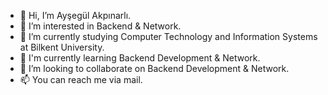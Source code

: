 - 👋 Hi, I’m Ayşegül Akpınarlı.
- 👀 I’m interested in Backend & Network.
- 🌱 I’m currently studying Computer Technology and Information Systems at Bilkent University. 
- 🌱 I'm currently learning Backend Development & Network.
- 💞️ I’m looking to collaborate on Backend Development & Network.
- 📫 You can reach me via mail.
